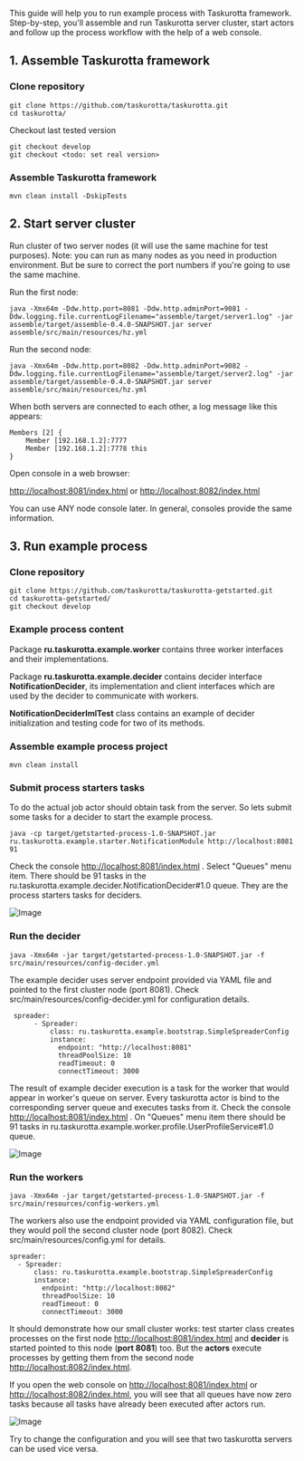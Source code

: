 This guide will help you to run example process with Taskurotta framework. Step-by-step, you'll assemble and
run Taskurotta server cluster, start actors and follow up the process workflow with the help of a web console.

## 1. Assemble Taskurotta framework

### Clone repository

    git clone https://github.com/taskurotta/taskurotta.git
    cd taskurotta/

Checkout last tested version

    git checkout develop
    git checkout <todo: set real version>

### Assemble Taskurotta framework

    mvn clean install -DskipTests

## 2. Start server cluster

Run cluster of two server nodes (it will use the same machine for test purposes). Note: you can run as many nodes as you need in production environment.
But be sure to correct the port numbers if you're going to use the same machine.

Run the first node:

    java -Xmx64m -Ddw.http.port=8081 -Ddw.http.adminPort=9081 -Ddw.logging.file.currentLogFilename="assemble/target/server1.log" -jar assemble/target/assemble-0.4.0-SNAPSHOT.jar server assemble/src/main/resources/hz.yml
    
Run the second node:

    java -Xmx64m -Ddw.http.port=8082 -Ddw.http.adminPort=9082 -Ddw.logging.file.currentLogFilename="assemble/target/server2.log" -jar assemble/target/assemble-0.4.0-SNAPSHOT.jar server assemble/src/main/resources/hz.yml
    
When both servers are connected to each other, a log message like this appears:

    Members [2] {
    	Member [192.168.1.2]:7777
    	Member [192.168.1.2]:7778 this
    }


Open console in a web browser:

[http://localhost:8081/index.html](http://localhost:8081/index.html) or [http://localhost:8082/index.html](http://localhost:8082/index.html)

You can use ANY node console later. In general, consoles provide the same information.

## 3. Run example process

### Clone repository

    git clone https://github.com/taskurotta/taskurotta-getstarted.git
    cd taskurotta-getstarted/
    git checkout develop

### Example process content

Package **ru.taskurotta.example.worker** contains three worker interfaces and their implementations.

Package **ru.taskurotta.example.decider** contains decider interface **NotificationDecider**, its implementation and
client interfaces which are used by the decider to communicate with workers.

**NotificationDeciderImlTest** class contains an example of decider initialization and testing code for two of its methods.

### Assemble example process project

    mvn clean install

### Submit process starters tasks

To do the actual job actor should obtain task from the server. So lets submit some tasks for a decider to start the example process.

    java -cp target/getstarted-process-1.0-SNAPSHOT.jar ru.taskurotta.example.starter.NotificationModule http://localhost:8081 91

Check the console [http://localhost:8081/index.html](http://localhost:8081/index.html) . Select "Queues" menu item. There should be 91 tasks in the
ru.taskurotta.example.decider.NotificationDecider#1.0 queue. They are the process starters tasks for deciders.

![Image](https://raw.github.com/taskurotta/taskurotta-getstarted/master/img/step1.png)

### Run the decider

    java -Xmx64m -jar target/getstarted-process-1.0-SNAPSHOT.jar -f src/main/resources/config-decider.yml

The example decider uses server endpoint provided via YAML file and pointed to the first cluster node (port 8081).
Check src/main/resources/config-decider.yml for configuration details.

     spreader:
          - Spreader:
              class: ru.taskurotta.example.bootstrap.SimpleSpreaderConfig
              instance:
                endpoint: "http://localhost:8081"
                threadPoolSize: 10
                readTimeout: 0
                connectTimeout: 3000

The result of example decider execution is a task for the worker that would appear in worker's queue on server.
Every taskurotta actor is bind to the corresponding server queue and executes tasks from it.
Check the console [http://localhost:8081/index.html](http://localhost:8081/index.html) . On "Queues" menu item there should be 91 tasks in ru.taskurotta.example.worker.profile.UserProfileService#1.0 queue.

![Image](https://raw.github.com/taskurotta/taskurotta-getstarted/master/img/step2.png)

### Run the workers

    java -Xmx64m -jar target/getstarted-process-1.0-SNAPSHOT.jar -f src/main/resources/config-workers.yml

The workers also use the endpoint provided via YAML configuration file, but they would poll the second cluster node (port 8082).
Check src/main/resources/config.yml for details.

    spreader:
      - Spreader:
          class: ru.taskurotta.example.bootstrap.SimpleSpreaderConfig
          instance:
            endpoint: "http://localhost:8082"
            threadPoolSize: 10
            readTimeout: 0
            connectTimeout: 3000

It should demonstrate how our small cluster works: test starter class creates processes on the first node [http://localhost:8081/index.html](http://localhost:8081/index.html) and
**decider** is started pointed to this node (**port 8081**) too.
But the **actors** execute processes by getting them from the second node [http://localhost:8082/index.html](http://localhost:8082/index.html).

If you open the web console on [http://localhost:8081/index.html](http://localhost:8081/index.html) or [http://localhost:8082/index.html](http://localhost:8082/index.html), you will see that all
queues have now zero tasks because all tasks have already been executed after actors run.

![Image](https://raw.github.com/taskurotta/taskurotta-getstarted/master/img/step3.png)

Try to change the configuration and you will see that two taskurotta servers can be used vice versa.

